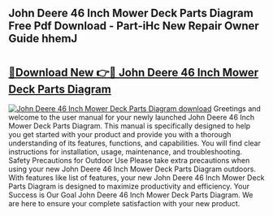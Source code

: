 ## John Deere 46 Inch Mower Deck Parts Diagram Free Pdf Download - Part-iHc New Repair Owner Guide hhemJ

# <h2><a href="http://dfqnt4.blite.top/?on=John+Deere+46+Inch+Mower+Deck+Parts+Diagram">🔗Download New 👉🔴 John Deere 46 Inch Mower Deck Parts Diagram</a></h2>

[![John Deere 46 Inch Mower Deck Parts Diagram download](https://i.imgur.com/lujVjoI.png)](http://dfqnt4.blite.top/?on=John+Deere+46+Inch+Mower+Deck+Parts+Diagram)
Greetings and welcome to the user manual for your newly launched John Deere 46 Inch Mower Deck Parts Diagram. This manual is specifically designed to help you get started with your product and provide you with a thorough understanding of its features, functions, and capabilities. You will find clear instructions for installation, usage, maintenance, and troubleshooting. Safety Precautions for Outdoor Use Please take extra precautions when using your new John Deere 46 Inch Mower Deck Parts Diagram outdoors. With features like list of features, your new John Deere 46 Inch Mower Deck Parts Diagram is designed to maximize productivity and efficiency. Your Success is Our Goal John Deere 46 Inch Mower Deck Parts Diagram. We are here to ensure your complete satisfaction with your new product.
